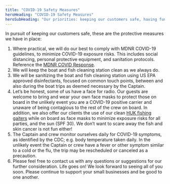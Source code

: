 ```yaml
---
title: "COVID-19 Safety Measures"
heroHeading: "COVID-19 Safety Measures"
heroSubHeading: "Our priorities: keeping our customers safe, having fun, and catching fish."
---
```


In pursuit of keeping our customers safe, these are the protective measures we have in place:

1. Where practical, we will do our best to comply with MDNR COVID-19 guidelines, to minimize COVID-19 exposure risks. This includes social distancing, personal protective equipment, and sanitation protocols. Reference the [MDNR COVID Response](https://www.michigan.gov/dnr/0,4570,7-350-79137_79770_98458---,00.html).
1. We will keep the boat and fish cleaning station clean as we always do.
1. We will be sanitizing the boat and fish cleaning station using US EPA approved disinfectants, focused on common touch points, between and also during the boat trips as deemed necessary by the Captain.
1. Let’s be honest, some of us have a face for radio. Our guests are welcome to bring and wear your own face masks to protect those on board in the unlikely event you are a COVID-19 positive carrier and unaware of being contagious to the rest of the crew on board. In addition, we also offer our clients the use of our clean [HUK fishing gaiters](https://www.hukgear.com/collections/gaiters) while on board as face masks to minimize exposure risks for all parties, and the sun (SPF 30). We don’t want to scare away the fish and skin cancer is not fun either!
1. The Captain and crew monitor ourselves daily for COVID-19 symptoms, as identified by the CDC; e.g. body temperature taken daily. In the unlikely event the Captain or crew have a fever or other symptom similar to a cold or the flu, the trip may be rescheduled or canceled as a precaution.
1. Please feel free to contact us with any questions or suggestions for our further consideration. Life goes on! We look forward to seeing all of you soon. Please continue to support your small businesses and be good to one another.
